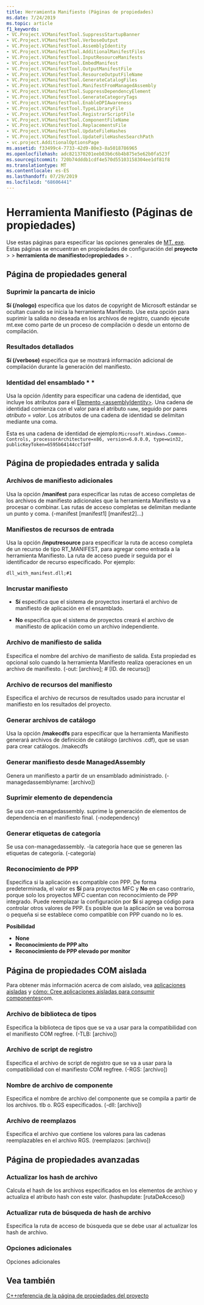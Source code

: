 ```yaml
---
title: Herramienta Manifiesto (Páginas de propiedades)
ms.date: 7/24/2019
ms.topic: article
f1_keywords:
- VC.Project.VCManifestTool.SuppressStartupBanner
- VC.Project.VCManifestTool.VerboseOutput
- VC.Project.VCManifestTool.AssemblyIdentity
- VC.Project.VCManifestTool.AdditionalManifestFiles
- VC.Project.VCManifestTool.InputResourceManifests
- VC.Project.VCManifestTool.EmbedManifest
- VC.Project.VCManifestTool.OutputManifestFile
- VC.Project.VCManifestTool.ResourceOutputFileName
- VC.Project.VCManifestTool.GenerateCatalogFiles
- VC.Project.VCManifestTool.ManifestFromManagedAssembly
- VC.Project.VCManifestTool.SuppressDependencyElement
- VC.Project.VCManifestTool.GenerateCategoryTags
- VC.Project.VCManifestTool.EnableDPIAwareness
- VC.Project.VCManifestTool.TypeLibraryFile
- VC.Project.VCManifestTool.RegistrarScriptFile
- VC.Project.VCManifestTool.ComponentFileName
- VC.Project.VCManifestTool.ReplacementsFile
- VC.Project.VCManifestTool.UpdateFileHashes
- VC.Project.VCManifestTool.UpdateFileHashesSearchPath
- vc.project.AdditionalOptionsPage
ms.assetid: f33499c4-7733-42d9-80e3-8a5018786965
ms.openlocfilehash: adc821370201eeb83b6c6b4b875e5e62b0fa523f
ms.sourcegitcommit: 720b74dddb1cdf4e570d55103158304ee1df81f8
ms.translationtype: MT
ms.contentlocale: es-ES
ms.lasthandoff: 07/29/2019
ms.locfileid: "68606441"
---
```

# <a name="manifest-tool-property-pages"></a>Herramienta Manifiesto (Páginas de propiedades)

Use estas páginas para especificar las opciones generales de [MT. exe](https://msdn.microsoft.com/library/aa375649). Estas páginas se encuentran en propiedades de configuración del **proyecto** >  > **herramienta de manifiesto**de**propiedades** > .

## <a name="general-property-page"></a>Página de propiedades general

### <a name="suppress-startup-banner"></a>Suprimir la pancarta de inicio

   **Sí (/nologo)** especifica que los datos de copyright de Microsoft estándar se ocultan cuando se inicia la herramienta Manifiesto. Use esta opción para suprimir la salida no deseada en los archivos de registro, cuando ejecute mt.exe como parte de un proceso de compilación o desde un entorno de compilación.

### <a name="verbose-output"></a>Resultados detallados

   **Sí (/verbose)** especifica que se mostrará información adicional de compilación durante la generación del manifiesto.

### <a name="assembly-identity"></a>Identidad del ensamblado * *

Usa la opción /identity para especificar una cadena de identidad, que incluye los atributos para el [Elemento \<assemblyIdentity>](/visualstudio/deployment/assemblyidentity-element-clickonce-application). Una cadena de identidad comienza con el valor para el atributo `name`, seguido por pares *atributo* = *valor*. Los atributos de una cadena de identidad se delimitan mediante una coma.

Esta es una cadena de identidad de ejemplo:`Microsoft.Windows.Common-Controls, processorArchitecture=x86, version=6.0.0.0, type=win32, publicKeyToken=6595b64144ccf1df`

## <a name="input-and-output-property-page"></a>Página de propiedades entrada y salida     

###  <a name="additional-manifest-files"></a>Archivos de manifiesto adicionales

Usa la opción **/manifest** para especificar las rutas de acceso completas de los archivos de manifiesto adicionales que la herramienta Manifiesto va a procesar o combinar. Las rutas de acceso completas se delimitan mediante un punto y coma. (-manifest [manifest1] [manifest2]...)

###  <a name="input-resource-manifests"></a>Manifiestos de recursos de entrada

Usa la opción **/inputresource** para especificar la ruta de acceso completa de un recurso de tipo RT_MANIFEST, para agregar como entrada a la herramienta Manifiesto. La ruta de acceso puede ir seguida por el identificador de recurso especificado. Por ejemplo:

`dll_with_manifest.dll;#1`

###  <a name="embed-manifest"></a>Incrustar manifiesto

- **Sí** especifica que el sistema de proyectos insertará el archivo de manifiesto de aplicación en el ensamblado.

- **No** especifica que el sistema de proyectos creará el archivo de manifiesto de aplicación como un archivo independiente.

###  <a name="output-manifest-file"></a>Archivo de manifiesto de salida

Especifica el nombre del archivo de manifiesto de salida. Esta propiedad es opcional solo cuando la herramienta Manifiesto realiza operaciones en un archivo de manifiesto. (-out: [archivo]; # [ID. de recurso])

###  <a name="manifest-resource-file"></a>Archivo de recursos del manifiesto

Especifica el archivo de recursos de resultados usado para incrustar el manifiesto en los resultados del proyecto.

###  <a name="generate-catalog-files"></a>Generar archivos de catálogo

Usa la opción **/makecdfs** para especificar que la herramienta Manifiesto generará archivos de definición de catálogo (archivos .cdf), que se usan para crear catálogos. /makecdfs

###  <a name="generate-manifest-from-managedassembly"></a>Generar manifiesto desde ManagedAssembly

Genera un manifiesto a partir de un ensamblado administrado. (-managedassemblyname: [archivo])

###  <a name="suppress-dependency-element"></a>Suprimir elemento de dependencia

Se usa con-managedassembly. suprime la generación de elementos de dependencia en el manifiesto final. (-nodependency)

###  <a name="generate-category-tags"></a>Generar etiquetas de categoría

Se usa con-managedassembly. -la categoría hace que se generen las etiquetas de categoría. (-categoría)

###  <a name="dpi-awareness"></a>Reconocimiento de PPP

Especifica si la aplicación es compatible con PPP. De forma predeterminada, el valor es **Sí** para proyectos MFC y **No** en caso contrario, porque solo los proyectos MFC cuentan con reconocimiento de PPP integrado. Puede reemplazar la configuración por **Sí** si agrega código para controlar otros valores de PPP. Es posible que la aplicación se vea borrosa o pequeña si se establece como compatible con PPP cuando no lo es.

**Posibilidad**

- **None**
- **Reconocimiento de PPP alto**
- **Reconocimiento de PPP elevado por monitor**

## <a name="isolated-com-property-page"></a>Página de propiedades COM aislada

Para obtener más información acerca de com aislado, vea [aplicaciones aisladas](/windows/desktop/SbsCs/isolated-applications) y [cómo: Cree aplicaciones aisladas para consumir componentes](../how-to-build-isolated-applications-to-consume-com-components.md)com.

###  <a name="type-library-file"></a>Archivo de biblioteca de tipos

Especifica la biblioteca de tipos que se va a usar para la compatibilidad con el manifiesto COM regfree. (-TLB: [archivo])

###  <a name="registrar-script-file"></a>Archivo de script de registro

Especifica el archivo de script de registro que se va a usar para la compatibilidad con el manifiesto COM regfree. (-RGS: [archivo])

###  <a name="component-file-name"></a>Nombre de archivo de componente

Especifica el nombre de archivo del componente que se compila a partir de los archivos. tlb o. RGS especificados. (-dll: [archivo])

###  <a name="replacements-file"></a>Archivo de reemplazos

Especifica el archivo que contiene los valores para las cadenas reemplazables en el archivo RGS. (reemplazos: [archivo])

## <a name="advanced-property-page"></a>Página de propiedades avanzadas

###  <a name="update-file-hashes"></a>Actualizar los hash de archivo

Calcula el hash de los archivos especificados en los elementos de archivo y actualiza el atributo hash con este valor. (hashupdate: [rutaDeAcceso])

###  <a name="update-file-hashes-search-path"></a>Actualizar ruta de búsqueda de hash de archivo

Especifica la ruta de acceso de búsqueda que se debe usar al actualizar los hash de archivo.

###  <a name="additional-options"></a>Opciones adicionales

Opciones adicionales


## <a name="see-also"></a>Vea también

[C++referencia de la página de propiedades del proyecto](property-pages-visual-cpp.md)
